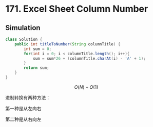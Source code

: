 # 171. Excel Sheet Column Number

## Simulation

```java
class Solution {
    public int titleToNumber(String columnTitle) {
        int sum = 0;
        for(int i = 0; i < columnTitle.length(); i++){
            sum = sum*26 + (columnTitle.charAt(i) - 'A' + 1);
        }
        return sum;
    }
}
```

$$
O(N)+O(1)
$$

进制转换有两种方法：

第一种是从左向右

第二种是从右向左

